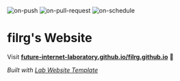 
  ![on-push](../../actions/workflows/on-push.yaml/badge.svg)
  ![on-pull-request](../../actions/workflows/on-pull-request.yaml/badge.svg)
  ![on-schedule](../../actions/workflows/on-schedule.yaml/badge.svg)

  # filrg's Website

  Visit **[future-internet-laboratory.github.io/filrg.github.io](https://future-internet-laboratory.github.io/filrg.github.io)** 🚀

  _Built with [Lab Website Template](https://greene-lab.gitbook.io/lab-website-template-docs)_
